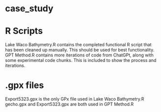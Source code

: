 # case_study

# R Scripts
Lake Waco Bathymetry.R contains the completed functional R script that has been cleaned up manually.  This should be used for best functionality.      
GPT Method.R contains more iterations of code from ChatGPt, along with some experimental code chunks.  This is included to show the process and iterations.

# .gpx files
Export5323.gpx is the only GPx file used in Lake Waco Bathymetry.R      
gecho.gpx and Export5323.gpx are both used in GPT Method.R   
